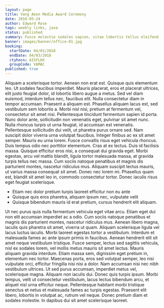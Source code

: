 ```yaml
---
layout: page
title: Vang Aeon Media Award Ceremony
date: 2016-05-24
author: Edward Rose
tags: weekly links, java
status: published
summary: Fusce molestie sodales sapien, vitae lobortis tellus eleifend sed. Nunc.
banner: images/banner/office-01.jpg
booking:
  startDate: 04/01/2018
  endDate: 04/03/2018
  ctyhocn: AISFLHX
  groupCode: VAMAC
published: true
---
```

Aliquam a scelerisque tortor. Aenean non erat est. Quisque quis elementum leo. Ut sodales faucibus imperdiet. Mauris placerat, eros et placerat ultrices, elit justo feugiat dolor, id lobortis libero augue a metus. Sed vel diam euismod, interdum tellus nec, faucibus elit. Nulla consectetur diam in tempor accumsan. Praesent a aliquam est. Phasellus aliquam lacus est, sed vestibulum sem lobortis a. Morbi nisl nisi, pretium at fermentum vel, consectetur sit amet nisi. Pellentesque tincidunt fermentum sapien id porta. Nunc dolor ante, sollicitudin non venenatis eget, pulvinar sit amet nunc. Nulla rhoncus turpis ut urna feugiat, id accumsan est venenatis. Pellentesque sollicitudin dui velit, ut pharetra purus ornare sed. Nam suscipit dolor viverra urna volutpat faucibus.
Integer finibus ac ex sit amet semper. Mauris eu urna lorem. Fusce convallis risus eget vehicula rhoncus. Duis tempus odio nec porttitor elementum. Cras at ex lectus. Duis id facilisis massa. Quisque efficitur eros nisi, a consequat dui gravida eget. Morbi egestas, arcu vel mattis blandit, ligula tortor malesuada massa, at gravida turpis tellus nec massa. Cum sociis natoque penatibus et magnis dis parturient montes, nascetur ridiculus mus. Aliquam suscipit lectus mauris, ut varius massa consequat sit amet. Donec nec lorem mi. Phasellus quam est, blandit sit amet leo in, commodo consectetur tortor. Donec iaculis risus eget feugiat scelerisque.

* Etiam nec dolor pretium turpis laoreet efficitur non eu ante
* Quisque quis eros pharetra, aliquam ipsum nec, vulputate velit
* Quisque bibendum mauris id erat pretium, cursus hendrerit elit aliquam.

Ut nec purus quis nulla fermentum vehicula eget vitae arcu. Etiam eget dui non elit accumsan imperdiet ac a odio. Cum sociis natoque penatibus et magnis dis parturient montes, nascetur ridiculus mus. Aenean libero magna, iaculis quis pharetra sit amet, viverra ut quam. Aliquam scelerisque ligula vel lacus luctus iaculis. Morbi laoreet egestas tortor a vestibulum. Interdum et malesuada fames ac ante ipsum primis in faucibus. Aenean hendrerit elit sit amet neque vestibulum tristique. Fusce semper, lectus sed sagittis vehicula, nisl ex sodales lorem, vel mollis metus mauris sit amet lectus. Mauris aliquam gravida interdum. Etiam massa sem, dignissim eget pretium in, elementum nec tortor. Maecenas porta, eros sed volutpat semper, leo nisi vulputate orci, efficitur fringilla nisi nisi a dolor.
Nam accumsan nisi nec nibh vestibulum ultrices. Ut sed purus accumsan, imperdiet metus vel, scelerisque magna. Aliquam non iaculis dui. Donec quis turpis ipsum. Morbi tempus, velit ut consectetur vestibulum, lacus lectus bibendum arcu, et aliquet nisl urna efficitur neque. Pellentesque habitant morbi tristique senectus et netus et malesuada fames ac turpis egestas. Praesent elit libero, lobortis in volutpat ac, rutrum vel neque. Donec pretium diam et sodales molestie. In dapibus dui sit amet scelerisque laoreet.
